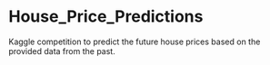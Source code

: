 # House_Price_Predictions
Kaggle competition to predict the future house prices based on the provided data from the past.
